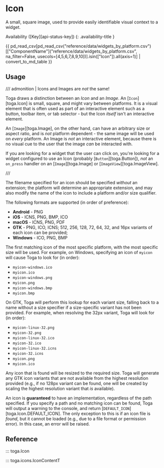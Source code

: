 # Icon

A small, square image, used to provide easily identifiable visual context to a widget.

Availability ([Key][api-status-key])  <!-- rumdl-disable-line MD013 -->
{: .availability-title }

{{ pd_read_csv[pd_read_csv("reference/data/widgets_by_platform.csv")[["ComponentName"]("reference/data/widgets_by_platform.csv", na_filter=False, usecols=[4,5,6,7,8,9,10])].isin(["Icon"]).all(axis=1)] | convert_to_md_table }}

## Usage

/// admonition | Icons and Images are *not* the same!

Toga draws a distinction between an *Icon* and an *Image*. An [`Icon`][toga.Icon] is small, square, and might vary between platforms. It is a visual element that is often used as part of an interactive element such as a button, toolbar item, or tab selector - but the Icon *itself* isn't an interactive element.

An [`Image`][toga.Image], on the other hand, can have an arbitrary size or aspect ratio, and is *not* platform dependent - the same image will be used on *every* platform. An Image is *not* an interactive element, because there is no visual cue to the user that the image *can* be interacted with.

If you are looking for a widget that the user can click on, you're looking for a widget configured to use an Icon (probably [`Button`][toga.Button]), *not* an `on_press` handler on an [`Image`][toga.Image] or [`ImageView`][toga.ImageView].

///

The filename specified for an icon should be specified *without* an extension; the platform will determine an appropriate extension, and may also modify the name of the icon to include a platform and/or size qualifier.

The following formats are supported (in order of preference):

- **Android** - PNG
- **iOS** - ICNS, PNG, BMP, ICO
- **macOS** - ICNS, PNG, PDF
- **GTK** - PNG, ICO, ICNS; 512, 256, 128, 72, 64, 32, and 16px variants of each icon can be provided;
- **Windows** - ICO, PNG, BMP

The first matching icon of the most specific platform, with the most specific size will be used. For example, on Windows, specifying an icon of `myicon` will cause Toga to look for (in order):

- `myicon-windows.ico`
- `myicon.ico`
- `myicon-windows.png`
- `myicon.png`
- `myicon-windows.bmp`
- `myicon.bmp`

On GTK, Toga will perform this lookup for each variant size, falling back to a name without a size specifier if a size-specific variant has not been provided. For example, when resolving the 32px variant, Toga will look for (in order):

- `myicon-linux-32.png`
- `myicon-32.png`
- `myicon-linux-32.ico`
- `myicon-32.ico`
- `myicon-linux-32.icns`
- `myicon-32.icns`
- `myicon.png`
- `myicon.ico`

Any icon that is found will be resized to the required size. Toga will generate any GTK icon variants that are not available from the highest resolution provided (e.g., if no 128px variant can be found, one will be created by scaling the highest resolution variant that *is* available).

An icon is **guaranteed** to have an implementation, regardless of the path specified. If you specify a path and no matching icon can be found, Toga will output a warning to the console, and return [`DEFAULT_ICON`][toga.Icon.DEFAULT_ICON]. The only exception to this is if an icon file is *found*, but it cannot be loaded (e.g., due to a file format or permission error). In this case, an error will be raised.

## Reference

::: toga.Icon

::: toga.icons.IconContentT
